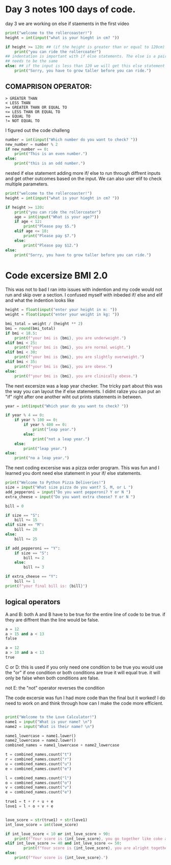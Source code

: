 # Day 3 notes 100 days of code.

day 3 we are working on else if staements in the first video

```python
print("welcome to the rollercoaster!")
height = int(input("what is your hieght in cm? "))

if height >= 120: ## (if the height is greater than or equal to 120cm)
    print("you can ride the rollercoater")
## indentation is important with if else statements. The else is a pair with if so the indentation
## needs to be the same
else: ## if the input is less than 120 we will get this else statement
    print("Sorry, you have to grow taller before you can ride.")
```
## COMAPRISON OPERATOR:
    > GREATER THAN
    < LESS THAN
    >= GREATER THAN OR EQUAL TO
    <= LESS THAN OR EQUAL TO
    == EQUAL TO
    != NOT EQUAL TO

I figured out the code challeng

```python
number = int(input("Which number do you want to check? "))
new_number = number % 2
if new_number == 0:
    print("This is an even number.")
else:
    print("this is an odd number.")
```
nested if else statement adding more if/ else to run through diffrent inputs and get other outcomes based on the input. We can also user elif to check multiple parameters.

```python
print("welcome to the rollercoaster!")
height = int(input("what is your hieght in cm? "))

if height >= 120: 
    print("you can ride the rollercoater")
    age = int(input("What is your age?"))
    if age < 12:
        print("Please pay $5.")
    elif age <= 18:
        print("Please pay $7.")
    else:
        print("Please pay $12.")
else: 
    print("Sorry, you have to grow taller before you can ride.")
```

# Code excersize BMI 2.0
This was not to bad I ran into issues with indention and my code would not run and skip over a section. I confused myself with inbeded if/ else and elif and what the indention looks like

```python
height = float(input("enter your height in m: "))
weight = float(input("enter your weight in kg: "))

bmi_total = weight / (height ** 2)
bmi = round(bmi_total)
if bmi < 18.5:
    print(f"your bmi is {bmi}, you are underweight.")
elif bmi < 25:
    print(f"your bmi is {bmi}, you are normal weight.")
elif bmi < 30:
    print(f"your bmi is {bmi}, you are slightly overweight.")
elif bmi < 35:
    print(f"your bmi is {bmi}, you are obese.") 
else:
    print(f"your bmi is {bmi}, you are clinically obese.") 
```

The next excersize was a leap year checker. The tricky part about this was the way you can layout the if else statements. I didnt ralize you can put an "if" right after one another wiht out prints statements in between. 

```python
year = int(input("Which year do you want to check? "))

if year % 4 == 0:
    if year % 100 == 0:
        if year % 400 == 0:
            print("leap year.")
        else:
            print("not a leap year.")
    else:
        print("leap year.")
else:
    print("no a leap year.")
```

The next coding excersise was a pizza order program. This was fun and I learned you dont need else statement in your if/ else statements.

```python
print("Welcome to Python Pizza Deliveries!")
size = input("What size pizza do you want? S, M, or L ")
add_pepperoni = input("Do you want pepperoni? Y or N ")
extra_cheese = input("Do you want extra cheese? Y or N ")

bill = 0

if size == "S":
    bill += 15
elif size == "M":
    bill += 20
else:
    bill += 25

if add_pepperoni == "Y":
    if size == "S":
        bill += 2
    else:
        bill += 3

if extra_cheese == "Y":
    bill += 1
print(f"your final bill is: {bill}")
```

## logical operators
A and B: both A and B have to be true for the entire line of code to be true. if they are diffrent than the line would be false.
```python
a = 12
a > 15 and a < 13
false

a = 12
a > 10 and a < 13
true
```
C or D: this is used if you only need one condition to be true you would use the "or" if one condition or both conditions are true it will equal true. it will only be false when both conditions are false.

not E: the "not" operator reverses the condition

The code excersie was fun I had more code than the final but it worked! I do need to work on and think through how can I make the code more efficient.

```python

print("Welcome to the Love Calculator!")
name1 = input("What is your name? \n")
name2 = input("What is their name? \n")

name1_lowercase = name1.lower()
name2_lowercase = name2.lower()
combined_names = name1_lowercase + name2_lowercase

t = combined_names.count("t")
r = combined_names.count("r")
u = combined_names.count("u")
e = combined_names.count("e")

l = combined_names.count("l")
o = combined_names.count("o")
v = combined_names.count("v")
e = combined_names.count("e")

true1 = t + r + u + e
love1 = l + o + v + e


love_score = str(true1) + str(love1)
int_love_score = int(love_score)

if int_love_score < 10 or int_love_score > 90:
    print(f"Your score is {int_love_score}, you go together like coke and mentos.")
elif int_love_score >= 40 and int_love_score <= 50:
        print(f"Your score is {int_love_score}, you are alright together.")
else:
    print(f"Your score is {int_love_score}.")
```